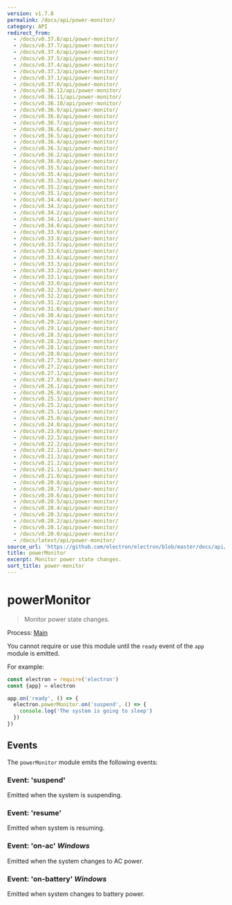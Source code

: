 ```yaml
---
version: v1.7.8
permalink: /docs/api/power-monitor/
category: API
redirect_from:
  - /docs/v0.37.8/api/power-monitor/
  - /docs/v0.37.7/api/power-monitor/
  - /docs/v0.37.6/api/power-monitor/
  - /docs/v0.37.5/api/power-monitor/
  - /docs/v0.37.4/api/power-monitor/
  - /docs/v0.37.3/api/power-monitor/
  - /docs/v0.37.1/api/power-monitor/
  - /docs/v0.37.0/api/power-monitor/
  - /docs/v0.36.12/api/power-monitor/
  - /docs/v0.36.11/api/power-monitor/
  - /docs/v0.36.10/api/power-monitor/
  - /docs/v0.36.9/api/power-monitor/
  - /docs/v0.36.8/api/power-monitor/
  - /docs/v0.36.7/api/power-monitor/
  - /docs/v0.36.6/api/power-monitor/
  - /docs/v0.36.5/api/power-monitor/
  - /docs/v0.36.4/api/power-monitor/
  - /docs/v0.36.3/api/power-monitor/
  - /docs/v0.36.2/api/power-monitor/
  - /docs/v0.36.0/api/power-monitor/
  - /docs/v0.35.5/api/power-monitor/
  - /docs/v0.35.4/api/power-monitor/
  - /docs/v0.35.3/api/power-monitor/
  - /docs/v0.35.2/api/power-monitor/
  - /docs/v0.35.1/api/power-monitor/
  - /docs/v0.34.4/api/power-monitor/
  - /docs/v0.34.3/api/power-monitor/
  - /docs/v0.34.2/api/power-monitor/
  - /docs/v0.34.1/api/power-monitor/
  - /docs/v0.34.0/api/power-monitor/
  - /docs/v0.33.9/api/power-monitor/
  - /docs/v0.33.8/api/power-monitor/
  - /docs/v0.33.7/api/power-monitor/
  - /docs/v0.33.6/api/power-monitor/
  - /docs/v0.33.4/api/power-monitor/
  - /docs/v0.33.3/api/power-monitor/
  - /docs/v0.33.2/api/power-monitor/
  - /docs/v0.33.1/api/power-monitor/
  - /docs/v0.33.0/api/power-monitor/
  - /docs/v0.32.3/api/power-monitor/
  - /docs/v0.32.2/api/power-monitor/
  - /docs/v0.31.2/api/power-monitor/
  - /docs/v0.31.0/api/power-monitor/
  - /docs/v0.30.4/api/power-monitor/
  - /docs/v0.29.2/api/power-monitor/
  - /docs/v0.29.1/api/power-monitor/
  - /docs/v0.28.3/api/power-monitor/
  - /docs/v0.28.2/api/power-monitor/
  - /docs/v0.28.1/api/power-monitor/
  - /docs/v0.28.0/api/power-monitor/
  - /docs/v0.27.3/api/power-monitor/
  - /docs/v0.27.2/api/power-monitor/
  - /docs/v0.27.1/api/power-monitor/
  - /docs/v0.27.0/api/power-monitor/
  - /docs/v0.26.1/api/power-monitor/
  - /docs/v0.26.0/api/power-monitor/
  - /docs/v0.25.3/api/power-monitor/
  - /docs/v0.25.2/api/power-monitor/
  - /docs/v0.25.1/api/power-monitor/
  - /docs/v0.25.0/api/power-monitor/
  - /docs/v0.24.0/api/power-monitor/
  - /docs/v0.23.0/api/power-monitor/
  - /docs/v0.22.3/api/power-monitor/
  - /docs/v0.22.2/api/power-monitor/
  - /docs/v0.22.1/api/power-monitor/
  - /docs/v0.21.3/api/power-monitor/
  - /docs/v0.21.2/api/power-monitor/
  - /docs/v0.21.1/api/power-monitor/
  - /docs/v0.21.0/api/power-monitor/
  - /docs/v0.20.8/api/power-monitor/
  - /docs/v0.20.7/api/power-monitor/
  - /docs/v0.20.6/api/power-monitor/
  - /docs/v0.20.5/api/power-monitor/
  - /docs/v0.20.4/api/power-monitor/
  - /docs/v0.20.3/api/power-monitor/
  - /docs/v0.20.2/api/power-monitor/
  - /docs/v0.20.1/api/power-monitor/
  - /docs/v0.20.0/api/power-monitor/
  - /docs/latest/api/power-monitor/
source_url: 'https://github.com/electron/electron/blob/master/docs/api/power-monitor.md'
title: powerMonitor
excerpt: Monitor power state changes.
sort_title: power-monitor
---
```




<!--


                                      ::::
                                    :o+//+o:
                                    +o    oo-
                                    :o+//oo/+o/
                                      -::-   -oo:
                                               /s/
                      -::::::::-                :s/  :::--
                  :+oo+////////+:        -:/+oo/ :s:-///++oo+:
                /o+:                -/+oo+/:-     +o-      -:+o:
               /s:              -:+o+/:           -o+         :s/
              -s/            -/oo/:                /s-         +s-
              -s/         -/oo/-                   -s/         /s-
               oo       :+o/-                       oo         oo
               -s/    :oo/                          /s-       /s-
                :s/ :oo:              -::-          /s-      /s:
                  -+o/               /ssss/         :s:    -+o-
                 :o+--               /ssss/         :s:   :o+-
                :s/  +o:              -::-          /s-   --
               -s/    :+o/-                         /s-
               oo       -+o+-                       oo
              -s/         -/oo/-                   -s/
             -+soo+:         -/oo/:                /s-      /oooo+-
             o+   :s:           -:+o+/:-          -o+      /s:  -oo
             oo:--/s:       ::      -:+oo+/:-     -/-      /s/--:o+
              :+++/-        :s:          -:/+ooo++//////++oo//+o+:
                             /s:                --::::::--
                              /s/              /s-
                               :oo:          :oo:
                                 /oo/-    -/oo/
                                   -/+oooo+/-





                   _______  _______  _______  _______  __
                  |       ||       ||       ||       ||  |
                  |  _____||_     _||   _   ||    _  ||  |
                  | |_____   |   |  |  | |  ||   |_| ||  |
                  |_____  |  |   |  |  |_|  ||    ___||__|
                   _____| |  |   |  |       ||   |     __
                  |_______|  |___|  |_______||___|    |__|


    This file is generated automatically, so it should not be edited.

    To make changes, head over to the electron/electron repository:

    https://github.com/electron/electron/blob/master/docs/api/power-monitor.md

    Thanks!

-->
# powerMonitor

> Monitor power state changes.

Process: [Main]({{site.baseurl}}/docs/glossary#main-process)

You cannot require or use this module until the `ready` event of the `app` module is emitted.

For example:

```javascript
const electron = require('electron')
const {app} = electron

app.on('ready', () => {
  electron.powerMonitor.on('suspend', () => {
    console.log('The system is going to sleep')
  })
})
```

## Events

The `powerMonitor` module emits the following events:

### Event: 'suspend'

Emitted when the system is suspending.

### Event: 'resume'

Emitted when system is resuming.

### Event: 'on-ac' _Windows_

Emitted when the system changes to AC power.

### Event: 'on-battery' _Windows_

Emitted when system changes to battery power.
